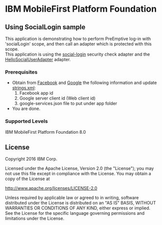 IBM MobileFirst Platform Foundation
===

## Using SocialLogin sample
This application is demonstrating how to perform PreEmptive log-in with 'socialLogin' scope, and then call an adapter which is protected with this scope.  
This application is using the [social-login](../../../social-login/README.md) security check adapter and the [HelloSocialUserAdapter](../HelloSocialUserAdapter/README.md) adapter.

### Prerequisites

* Obtain from [Facebook](https://developers.facebook.com/docs/android/getting-started) and [Google](https://developers.google.com/identity/sign-in/android/start-integrating) the following information and update [strings.xml](app/src/main/res/values/strings.xml):
   1. Facebook app id
   2. Google server client id (Web client id)
   3. google-services.json file to put under app folder
* You are done.

### Supported Levels
IBM MobileFirst Platform Foundation 8.0

## License
Copyright 2016 IBM Corp.

Licensed under the Apache License, Version 2.0 (the "License");
you may not use this file except in compliance with the License.
You may obtain a copy of the License at

http://www.apache.org/licenses/LICENSE-2.0

Unless required by applicable law or agreed to in writing, software
distributed under the License is distributed on an "AS IS" BASIS,
WITHOUT WARRANTIES OR CONDITIONS OF ANY KIND, either express or implied.
See the License for the specific language governing permissions and
limitations under the License.